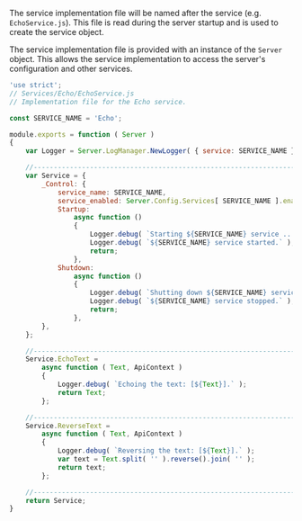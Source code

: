 The service implementation file will be named after the service (e.g. `EchoService.js`).
This file is read during the server startup and is used to create the service object.

The service implementation file is provided with an instance of the `Server` object.
This allows the service implementation to access the server's configuration and other services.

```js
'use strict';
// Services/Echo/EchoService.js
// Implementation file for the Echo service.

const SERVICE_NAME = 'Echo';

module.exports = function ( Server )
{
	var Logger = Server.LogManager.NewLogger( { service: SERVICE_NAME } );

	//---------------------------------------------------------------------
	var Service = {
		_Control: {
			service_name: SERVICE_NAME,
			service_enabled: Server.Config.Services[ SERVICE_NAME ].enabled,
			Startup:
				async function ()
				{
					Logger.debug( `Starting ${SERVICE_NAME} service ...` );
					Logger.debug( `${SERVICE_NAME} service started.` );
					return;
				},
			Shutdown:
				async function ()
				{
					Logger.debug( `Shutting down ${SERVICE_NAME} service ...` );
					Logger.debug( `${SERVICE_NAME} service stopped.` );
					return;
				},
		},
	};

	//---------------------------------------------------------------------
	Service.EchoText =
		async function ( Text, ApiContext )
		{
			Logger.debug( `Echoing the text: [${Text}].` );
			return Text;
		};

	//---------------------------------------------------------------------
	Service.ReverseText =
		async function ( Text, ApiContext )
		{
			Logger.debug( `Reversing the text: [${Text}].` );
			var text = Text.split( '' ).reverse().join( '' );
			return text;
		};

	//---------------------------------------------------------------------
	return Service;
}
```
